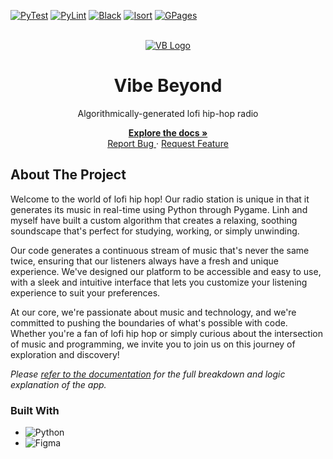 <!-- PROJECT SHIELDS -->
[![PyTest][pytest]][pytest-url]
[![PyLint][pylint]][pylint-url]
[![Black][black]][black-url]
[![Isort][isort]][isort-url]
[![GPages][gpages]][gpages-url]

<!-- PROJECT LOGO -->
<br />
<div align="center">
    <a href="https://github.com/dariustb/vibebeyond">
        <img src="" alt="VB Logo">
    </a>
    <h1>Vibe Beyond</h1>
    <p>Algorithmically-generated lofi hip-hop radio</p>
    <p>
        <a href="https://dariustb.github.io/VibeBeyond/">
            <strong>Explore the docs »</strong>
        </a>
        <br />
        <a href="https://github.com/dariustb/vibebeyond/issues">
            Report Bug
        </a>
        ·
        <a href="https://github.com/dariustb/vibebeyond/issues">
            Request Feature
        </a>
    </p>
</div>

<!-- DEMO VIDEO / SCREENSHOTS -->

<!-- ABOUT THE PROJECT -->
## About The Project
Welcome to the world of lofi hip hop! Our radio station is unique in that it generates its music in real-time using Python through Pygame. Linh and myself have built a custom algorithm that creates a relaxing, soothing soundscape that's perfect for studying, working, or simply unwinding.

Our code generates a continuous stream of music that's never the same twice, ensuring that our listeners always have a fresh and unique experience. We've designed our platform to be accessible and easy to use, with a sleek and intuitive interface that lets you customize your listening experience to suit your preferences.

At our core, we're passionate about music and technology, and we're committed to pushing the boundaries of what's possible with code. Whether you're a fan of lofi hip hop or simply curious about the intersection of music and programming, we invite you to join us on this journey of exploration and discovery!

_Please [refer to the documentation][docs] for the full breakdown and logic explanation of the app._

### Built With
* ![Python][python.io]
* ![Figma][figma.io]

<!-- MARKDOWN LINKS & IMAGES -->
<!-- https://www.markdownguide.org/basic-syntax/#reference-style-links -->

[docs]:     https://dariustb.github.io/VibeBeyond/

<!-- Technologies -->
[python]:   https://www.python.org/

<!-- Featured media -->

<!-- CI Test badges -->
[pytest]:   https://github.com/dariustb/VibeBeyond/actions/workflows/pytest.yml/badge.svg
[pylint]:   https://github.com/dariustb/VibeBeyond/actions/workflows/pylint.yml/badge.svg
[black]:    https://github.com/dariustb/VibeBeyond/actions/workflows/black.yml/badge.svg
[isort]:    https://github.com/dariustb/VibeBeyond/actions/workflows/isort.yml/badge.svg
[gpages]:   https://github.com/dariustb/VibeBeyond/actions/workflows/pages/pages-build-deployment/badge.svg

[pytest-url]:   https://github.com/dariustb/VibeBeyond/actions/workflows/pytest.yml
[pylint-url]:   https://github.com/dariustb/VibeBeyond/actions/workflows/pylint.yml
[black-url]:    https://github.com/dariustb/VibeBeyond/actions/workflows/black.yml
[isort-url]:    https://github.com/dariustb/VibeBeyond/actions/workflows/isort.yml
[gpages-url]:   https://github.com/dariustb/VibeBeyond/actions/workflows/pages/pages-build-deployment

<!-- Markdown Badges -->
[python.io]:    https://img.shields.io/badge/python-3670A0?style=for-the-badge&logo=python&logoColor=ffdd54
[figma.io]:     https://img.shields.io/badge/figma-%23F24E1E.svg?style=for-the-badge&logo=figma&logoColor=white
